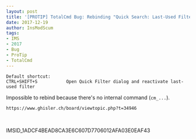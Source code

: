 ```yaml
---
layout: post
title: '[PROTIP] TotalCmd Bug: Rebinding "Quick Search: Last-Used Filter Shortcut is Broken'
date: 2017-12-19
author: InsModScum
tags:
- IMS
- 2017
- Bug
- ProTip
- TotalCmd
---
```


<!-- more -->

```
Default shortcut:
CTRL+SHIFT+S           Open Quick Filter dialog and reactivate last-used filter
```

Impossible to rebind because there's no internal command (`cm_...`).

```
https://www.ghisler.ch/board/viewtopic.php?t=34946
``` 
 
<br> 
 
IMSID_1ADCF4BEAD8CA3E6C607D7706012AFA03E0EAF43 
 
<br> 
 